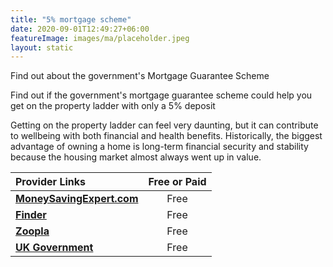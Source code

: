 ```yaml
---
title: "5% mortgage scheme"
date: 2020-09-01T12:49:27+06:00
featureImage: images/ma/placeholder.jpeg
layout: static
---
```


Find out about the government's Mortgage Guarantee Scheme

Find out if the government's mortgage guarantee scheme could help you get on the property ladder with only a 5% deposit

Getting on the property ladder can feel very daunting, but it can contribute to wellbeing with both financial and health benefits. Historically, the biggest advantage of owning a home is long-term financial security and stability because the housing market almost always went up in value.

| Provider Links      | Free or Paid  |  
| :-----------          | :--------------:      |  
| [**MoneySavingExpert.com**](https://www.moneysavingexpert.com/mortgages/new-mortgage-scheme-for-5-deposit/) | Free  | 
| [**Finder**](https://www.finder.com/uk/low-deposit-mortgage-scheme) | Free  | 
| [**Zoopla**](https://www.zoopla.co.uk/discover/buying/the-95-mortgage-guarantee-scheme-your-key-questions-answered/) | Free  | 
| [**UK Government**](https://www.gov.uk/government/news/government-extends-mortgage-guarantee-scheme) | Free | 
  

<br/><br/>






